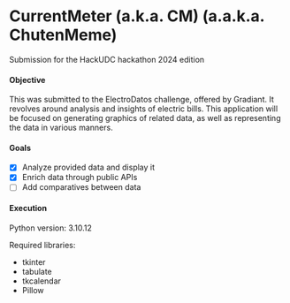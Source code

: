 # CurrentMeter (a.k.a. CM) (a.a.k.a. ChutenMeme)
Submission for the HackUDC hackathon 2024 edition

#### Objective
This was submitted to the ElectroDatos challenge, offered by Gradiant. It revolves around analysis and insights of electric bills. This application will be focused on generating graphics of related data, as well as representing the data in various manners.

#### Goals
- [x] Analyze provided data and display it
- [x] Enrich data through public APIs
- [ ] Add comparatives between data

#### Execution
Python version:
3.10.12

Required libraries:
- tkinter
- tabulate
- tkcalendar
- Pillow 
